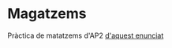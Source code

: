 # Magatzems
Pràctica de matatzems d'AP2 [d'aquest enunciat](https://github.com/jordi-petit/ap2-magatzems-2022)
